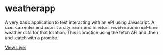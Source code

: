 # weatherapp
A very basic application to test interacting with an API using Javascript. A user can enter and submit a city name and in return receive some real-time weather data for that location. This is practice using the fetch API and .then and .catch with a promise.

[View Live:](https://kasugaijin.github.io/weatherapi/)

